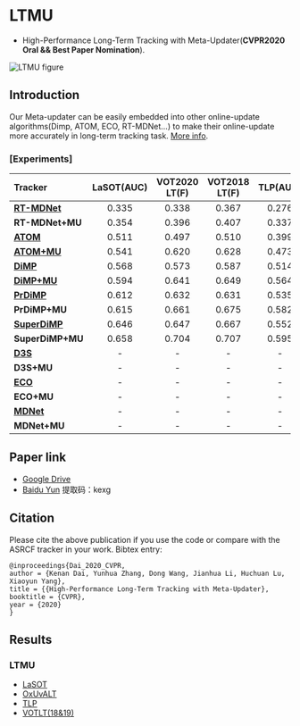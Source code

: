 # LTMU
- High-Performance Long-Term Tracking with Meta-Updater(**CVPR2020 Oral && Best Paper Nomination**).

![LTMU figure](framework.jpg)

## Introduction 
Our Meta-updater can be easily embedded into other online-update algorithms(Dimp, ATOM, ECO, RT-MDNet...) to make their online-update more accurately in long-term tracking task. [More info](https://zhuanlan.zhihu.com/p/130322874).
### [Experiments]
| Tracker            | LaSOT(AUC)    | VOT2020 LT(F) | VOT2018 LT(F) | TLP(AUC) |
|:-----------   |:----------------:|:----------------:|:----------------:|:----------------:|
| [**RT-MDNet**](https://github.com/IlchaeJung/RT-MDNet)| 0.335               |0.338             |0.367             |0.276             |
| **RT-MDNet+MU**| 0.354               |0.396             |0.407             |0.337             |
| [**ATOM**](https://github.com/visionml/pytracking)| 0.511               |0.497             |0.510             |0.399             |
| [**ATOM+MU**](https://github.com/Daikenan/LTMU/tree/master/ATOM_MU)    | 0.541               |0.620             |0.628             |0.473             |
| [**DiMP**](https://github.com/visionml/pytracking)| 0.568               |0.573             |0.587             |0.514             |
| [**DiMP+MU**](https://github.com/Daikenan/LTMU/tree/master/DiMP_MU)    | 0.594               |0.641             |0.649             |0.564             |
| [**PrDiMP**](https://github.com/visionml/pytracking)| 0.612               |0.632             |0.631             |0.535             |
| **PrDiMP+MU**  | 0.615               |0.661             |0.675             |0.582             |
| [**SuperDiMP**](https://github.com/visionml/pytracking)| 0.646               |0.647             |0.667             |0.552             |
| **SuperDiMP+MU**| 0.658               |0.704             |0.707             |0.595             |
| [**D3S**](https://github.com/alanlukezic/d3s)        | -                   |-                 |-                 |-                 |
| **D3S+MU**     | -                   |-                 |-                 |-                 |
| [**ECO**](https://github.com/visionml/pytracking)        | -                   |-                 |-                 |-                 |
| **ECO+MU**     | -                   |-                 |-                 |-                 |
| [**MDNet**](https://github.com/hyeonseobnam/py-MDNet)        | -                   |-                 |-                 |-                 |
| **MDNet+MU**     | -                   |-                 |-                 |-                 |

## Paper link
- [Google Drive](https://drive.google.com/open?id=14CGBaVl8sNIYRi0tQ5E_wsjpHiINu9Jk)
- [Baidu Yun](https://pan.baidu.com/s/1jhPOdYoNRVD30Mr5okkv2g)   提取码：kexg
## Citation
Please cite the above publication if you use the code or compare with the ASRCF tracker in your work. Bibtex entry:
```
@inproceedings{Dai_2020_CVPR,
author = {Kenan Dai, Yunhua Zhang, Dong Wang, Jianhua Li, Huchuan Lu, Xiaoyun Yang},
title = {{High-Performance Long-Term Tracking with Meta-Updater},
booktitle = {CVPR},
year = {2020}
}
```
## Results
### LTMU
- [LaSOT](https://drive.google.com/open?id=1sfNUgUcjb29-RkjA1buv7eAziEOn5ece)
- [OxUvALT](https://drive.google.com/open?id=1dAyYSpAJhMd6mFE2uRPblCwkciuA2fUf)
- [TLP](https://drive.google.com/open?id=1Heg_Pwv021pl47ekHM40H1H2tn3KjF4I)
- [VOTLT(18&19)](https://drive.google.com/open?id=1Wh4MTEavqUs4FZtH7jGJQsdSAR0ThdeA)

